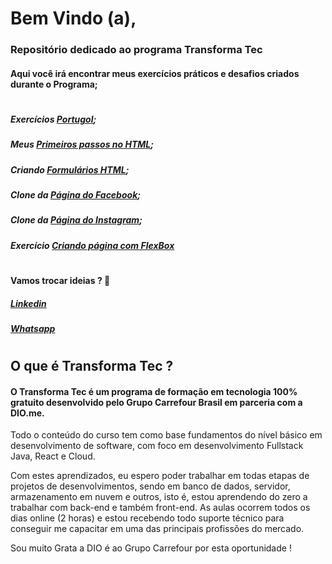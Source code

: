 # Bem Vindo (a),
### Repositório dedicado ao programa Transforma Tec
#### Aqui você irá encontrar meus exercícios práticos e desafios criados durante o Programa;
#
#####  Exercícios [Portugol](https://github.com/EsabelaLellis/Transforma-Tec/tree/main/Exercicios-Portugol);
#####  Meus [Primeiros passos no HTML](https://github.com/EsabelaLellis/Transforma-Tec/tree/main/Primeiros%20passos%20HTML);
#####  Criando [Formulários HTML](https://github.com/EsabelaLellis/Transforma-Tec/tree/main/Exercicios%20Formul%C3%A1rio); 
#####  Clone da [Página do Facebook](https://github.com/EsabelaLellis/Transforma-Tec/blob/main/aula-1304/aula-27-manha/html/login.html);
#####  Clone da [Página do Instagram](https://github.com/EsabelaLellis/Transforma-Tec/tree/main/Recriando%20Instagram%201804);  
#####  Exercício [Criando página com FlexBox](https://github.com/EsabelaLellis/Transforma-Tec/tree/main/Projeto%20FlexBox)
#
#### Vamos trocar ideias ? :hugs:
##### [Linkedin](https://www.linkedin.com/in/esabela-lellis-b2b1299a/)
##### [Whatsapp](wa.me/5531989344231)
#
##  O que é Transforma Tec ?
####  O Transforma Tec é um programa de formação em tecnologia 100% gratuito desenvolvido pelo Grupo Carrefour Brasil em parceria com a DIO.me.
Todo o conteúdo do curso tem como base fundamentos do nível básico em desenvolvimento de software, com foco em desenvolvimento Fullstack Java, React e Cloud.

Com estes aprendizados, eu espero poder trabalhar em todas etapas de projetos de desenvolvimentos, sendo em banco de dados, servidor, armazenamento em nuvem e outros, isto é, estou aprendendo do zero a trabalhar com back-end e também front-end. 
As aulas ocorrem todos os dias online (2 horas) e estou recebendo todo suporte técnico para conseguir me capacitar em uma das principais profissões do mercado.

Sou muito Grata a DIO é ao Grupo Carrefour por esta oportunidade ! 
#
 



